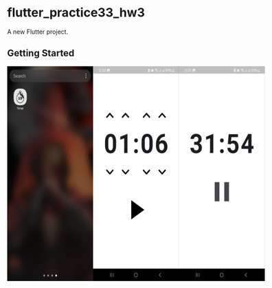 # flutter_practice33_hw3

A new Flutter project.

## Getting Started

<div style="display: flex; justify-content: space-between;">
  <img src="assets/images/image1.jpg" alt="Image 1" width="200" height="500">
  <img src="assets/images/image2.jpg" alt="Image 2" width="200" height="500">
    <img src="assets/images/image3.jpg" alt="Image 2" width="200" height="500">
</div>
